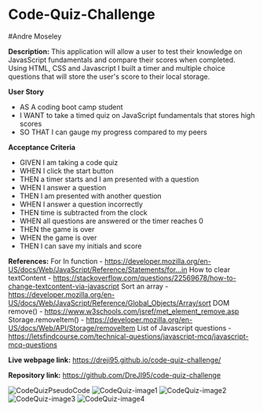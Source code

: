 # Code-Quiz-Challenge
#Andre Moseley

**Description:** 
This application will allow a user to test their knowledge on JavasScript fundamentals and compare their scores when completed. Using HTML, CSS and Javascript I built a timer and multiple choice questions that will store the user's score to their local storage.

**User Story**
- AS A coding boot camp student
- I WANT to take a timed quiz on JavaScript fundamentals that stores high scores
- SO THAT I can gauge my progress compared to my peers

**Acceptance Criteria**
- GIVEN I am taking a code quiz
- WHEN I click the start button
- THEN a timer starts and I am presented with a question
- WHEN I answer a question
- THEN I am presented with another question
- WHEN I answer a question incorrectly
- THEN time is subtracted from the clock
- WHEN all questions are answered or the timer reaches 0
- THEN the game is over
- WHEN the game is over
- THEN I can save my initials and score

**References:** 
For In function - https://developer.mozilla.org/en-US/docs/Web/JavaScript/Reference/Statements/for...in
How to clear textContent - https://stackoverflow.com/questions/22569678/how-to-change-textcontent-via-javascript
Sort an array - https://developer.mozilla.org/en-US/docs/Web/JavaScript/Reference/Global_Objects/Array/sort
DOM remove() - https://www.w3schools.com/jsref/met_element_remove.asp
Storage.removeItem() - https://developer.mozilla.org/en-US/docs/Web/API/Storage/removeItem
List of Javascript questions - https://letsfindcourse.com/technical-questions/javascript-mcq/javascript-mcq-questions

**Live webpage link:** https://dreji95.github.io/code-quiz-challenge/


**Repository link:** https://github.com/DreJI95/code-quiz-challenge

![CodeQuizPseudoCode](https://user-images.githubusercontent.com/76451565/111937747-cc2e8a00-8a9e-11eb-8284-639b6676735a.png)
![CodeQuiz-image1](https://user-images.githubusercontent.com/76451565/111937164-8b824100-8a9d-11eb-9d5c-5f81460fec55.PNG)
![CodeQuiz-image2](https://user-images.githubusercontent.com/76451565/111937167-8d4c0480-8a9d-11eb-8795-da65e0f60a3a.PNG)
![CodeQuiz-image3](https://user-images.githubusercontent.com/76451565/111937170-8e7d3180-8a9d-11eb-9e75-5a1e3899b709.PNG)
![CodeQuiz-image4](https://user-images.githubusercontent.com/76451565/111937176-8fae5e80-8a9d-11eb-98e4-07b2dc85eed2.PNG)

